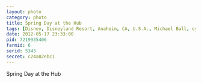 ```yaml
---
layout: photo
category: photo
title: Spring Day at the Hub
tags: [Disney, Disneyland Resort, Anaheim, CA, U.S.A., Michael Ball, cycomachead, Canon 7D, portrait, DLR, hub, Walt Disney, Mickey, partners, Canon, EF-S 10-22, spring, flowers, statue, castle, wide angle, Sleeping Beauty Castle, HDR, HDRI, Disneyland]
date: 2012-05-17 23:33:00
pid: 7219935406
farmid: 6
serid: 5343
secret: c24a02ebc1
---
```


Spring Day at the Hub
